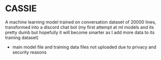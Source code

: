 # CASSIE
A machine learning model trained on conversation dataset of 20000 lines, transformed into a discord chat bot (my first attempt at ml models and its pretty dumb but hopefully it will become smarter as I add more data to its training dataset)



- main model file  and training data files not uploaded due to privacy and security reasons
